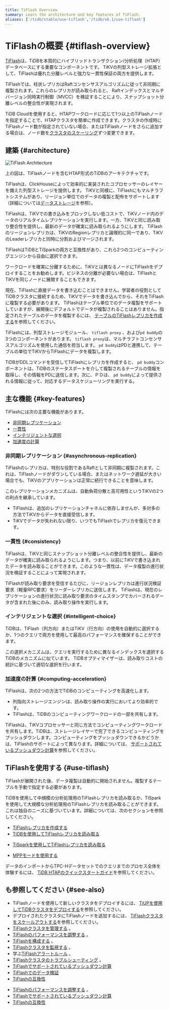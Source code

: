 ```yaml
---
title: TiFlash Overview
summary: Learn the architecture and key features of TiFlash.
aliases: ['/tidb/stable/use-tiflash','/tidb/v6.1/use-tiflash']
---
```


# TiFlashの概要 {#tiflash-overview}

[TiFlash](https://github.com/pingcap/tiflash)は、TiDBを本質的にハイブリッドトランザクション/分析処理（HTAP）データベースにする重要なコンポーネントです。 TiKVの列型ストレージ拡張として、TiFlashは優れた分離レベルと強力な一貫性保証の両方を提供します。

TiFlashでは、柱状レプリカはRaftコンセンサスアルゴリズムに従って非同期に複製されます。これらのレプリカが読み取られると、 Raftインデックスとマルチバージョン同時実行制御（MVCC）を検証することにより、スナップショット分離レベルの整合性が実現されます。

<CustomContent platform="tidb-cloud">

TiDB Cloudを使用すると、HTAPワークロードに応じて1つ以上のTiFlashノードを指定することで、HTAPクラスタを簡単に作成できます。クラスタの作成時にTiFlashノード数が指定されていない場合、またはTiFlashノードをさらに追加する場合は、ノード数を[クラスタのスケーリング](/tidb-cloud/scale-tidb-cluster.md)ずつ変更できます。

</CustomContent>

## 建築 {#architecture}

![TiFlash Architecture](/media/tidb-storage-architecture.png)

上の図は、TiFlashノードを含むHTAP形式のTiDBのアーキテクチャです。

TiFlashは、ClickHouseによって効率的に実装されたコプロセッサーのレイヤーを備えた列型ストレージを提供します。 TiKVと同様に、TiFlashにもマルチラフトシステムがあり、リージョン単位でのデータの複製と配布をサポートします（詳細については[データストレージ](https://en.pingcap.com/blog/tidb-internal-data-storage/)を参照）。

TiFlashは、TiKVでの書き込みをブロックしない低コストで、TiKVノード内のデータのリアルタイムレプリケーションを実行します。一方、TiKVと同じ読み取り整合性を提供し、最新のデータが確実に読み取られるようにします。 TiFlashのリージョンレプリカは、TiKVのRegionレプリカと論理的に同一であり、TiKVのLeaderレプリカと同時に分割およびマージされます。

TiFlashはTiDBとTiSparkの両方と互換性があり、これら2つのコンピューティングエンジンから自由に選択できます。

ワークロードを確実に分離するために、TiKVとは異なるノードにTiFlashをデプロイすることをお勧めします。ビジネスの分離が必要ない場合は、TiFlashとTiKVを同じノードに展開することもできます。

現在、TiFlashに直接データを書き込むことはできません。学習者の役割としてTiDBクラスタに接続するため、TiKVでデータを書き込んでから、それをTiFlashに複製する必要があります。 TiFlashはテーブル単位でのデータ複製をサポートしていますが、展開後にデフォルトでデータが複製されることはありません。指定されたテーブルのデータを複製するには、 [テーブルのTiFlashレプリカを作成する](/tiflash/create-tiflash-replicas.md#create-tiflash-replicas-for-tables)を参照してください。

TiFlashには、列型ストレージモジュール、 `tiflash proxy` 、および`pd buddy`の3つのコンポーネントがあります。 `tiflash proxy`は、マルチラフトコンセンサスアルゴリズムを使用した通信を担当します。 `pd buddy`はPDと連携して、テーブルの単位でTiKVからTiFlashにデータを複製します。

TiDBがDDLコマンドを受信してTiFlashにレプリカを作成すると、 `pd buddy`コンポーネントは、TiDBのステータスポートを介して複製されるテーブルの情報を取得し、その情報をPDに送信します。次に、ＰＤは、 `pd buddy`によって提供される情報に従って、対応するデータスケジューリングを実行する。

## 主な機能 {#key-features}

TiFlashには次の主要な機能があります。

-   [非同期レプリケーション](#asynchronous-replication)
-   [一貫性](#consistency)
-   [インテリジェントな選択](#intelligent-choice)
-   [加速度の計算](#computing-acceleration)

### 非同期レプリケーション {#asynchronous-replication}

TiFlashのレプリカは、特別な役割であるRaftとして非同期に複製されます。これは、TiFlashノードがダウンしている場合、またはネットワーク遅延が大きい場合でも、TiKVのアプリケーションは正常に続行できることを意味します。

このレプリケーションメカニズムは、自動負荷分散と高可用性というTiKVの2つの利点を継承しています。

-   TiFlashは、追加のレプリケーションチャネルに依存しませんが、多対多の方法でTiKVからデータを直接受信します。
-   TiKVでデータが失われない限り、いつでもTiFlashでレプリカを復元できます。

### 一貫性 {#consistency}

TiFlashは、TiKVと同じスナップショット分離レベルの整合性を提供し、最新のデータが確実に読み取られるようにします。つまり、以前にTiKVで書き込まれたデータを読み取ることができます。このような一貫性は、データ複製の進行状況を検証することによって実現されます。

TiFlashが読み取り要求を受信するたびに、リージョンレプリカは進行状況検証要求（軽量RPC要求）をリーダーレプリカに送信します。 TiFlashは、現在のレプリケーションの進行状況に読み取り要求のタイムスタンプでカバーされるデータが含まれた後にのみ、読み取り操作を実行します。

### インテリジェントな選択 {#intelligent-choice}

TiDBは、TiFlash（列方向）またはTiKV（行方向）の使用を自動的に選択するか、1つのクエリで両方を使用して最高のパフォーマンスを確保することができます。

この選択メカニズムは、クエリを実行するために異なるインデックスを選択するTiDBのメカニズムに似ています。 TiDBオプティマイザーは、読み取りコストの統計に基づいて適切な選択を行います。

### 加速度の計算 {#computing-acceleration}

TiFlashは、次の2つの方法でTiDBのコンピューティングを高速化します。

-   列指向ストレージエンジンは、読み取り操作の実行においてより効率的です。
-   TiFlashは、TiDBのコンピューティングワークロードの一部を共有します。

TiFlashは、TiKVコプロセッサーと同じ方法でコンピューティングワークロードを共有します。TiDBは、ストレージレイヤーで完了できるコンピューティングをプッシュダウンします。コンピューティングをプッシュダウンできるかどうかは、TiFlashのサポートによって異なります。詳細については、 [サポートされているプッシュダウン計算](/tiflash/tiflash-supported-pushdown-calculations.md)を参照してください。

## TiFlashを使用する {#use-tiflash}

TiFlashが展開された後、データ複製は自動的に開始されません。複製するテーブルを手動で指定する必要があります。

TiDBを使用して中規模の分析処理用のTiFlashレプリカを読み取るか、TiSparkを使用して大規模な分析処理用のTiFlashレプリカを読み取ることができます。これは独自のニーズに基づいています。詳細については、次のセクションを参照してください。

-   [TiFlashレプリカを作成する](/tiflash/create-tiflash-replicas.md)
-   [TiDBを使用してTiFlashレプリカを読み取る](/tiflash/use-tidb-to-read-tiflash.md)

<CustomContent platform="tidb">

-   [TiSparkを使用してTiFlashレプリカを読み取る](/tiflash/use-tispark-to-read-tiflash.md)

</CustomContent>

-   [MPPモードを使用する](/tiflash/use-tiflash-mpp-mode.md)

<CustomContent platform="tidb">

データのインポートからTPC-Hデータセットでのクエリまでのプロセス全体を体験するには、 [TiDB HTAPのクイックスタートガイド](/quick-start-with-htap.md)を参照してください。

</CustomContent>

## も参照してください {#see-also}

<CustomContent platform="tidb">

-   TiFlashノードを使用して新しいクラスタをデプロイするには、 [TiUPを使用してTiDBクラスタをデプロイする](/production-deployment-using-tiup.md)を参照してください。
-   デプロイされたクラスタにTiFlashノードを追加するには、 [TiFlashクラスタをスケールアウトする](/scale-tidb-using-tiup.md#scale-out-a-tiflash-cluster)を参照してください。
-   [TiFlashクラスタを管理する](/tiflash/maintain-tiflash.md) 。
-   [TiFlashのパフォーマンスを調整する](/tiflash/tune-tiflash-performance.md) 。
-   [TiFlashを構成する](/tiflash/tiflash-configuration.md) 。
-   [TiFlashクラスタを監視する](/tiflash/monitor-tiflash.md) 。
-   学ぶ[TiFlashアラートルール](/tiflash/tiflash-alert-rules.md) 。
-   [TiFlashクラスタのトラブルシューティング](/tiflash/troubleshoot-tiflash.md) 。
-   [TiFlashでサポートされているプッシュダウン計算](/tiflash/tiflash-supported-pushdown-calculations.md)
-   [TiFlashでのデータ検証](/tiflash/tiflash-data-validation.md)
-   [TiFlashの互換性](/tiflash/tiflash-compatibility.md)

</CustomContent>

<CustomContent platform="tidb-cloud">

-   [TiFlashのパフォーマンスを調整する](/tiflash/tune-tiflash-performance.md) 。
-   [TiFlashでサポートされているプッシュダウン計算](/tiflash/tiflash-supported-pushdown-calculations.md)
-   [TiFlashの互換性](/tiflash/tiflash-compatibility.md)

</CustomContent>
